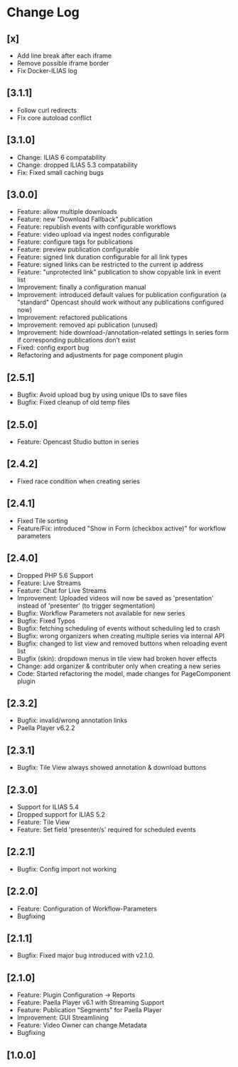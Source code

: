 # Change Log

## [x]
- Add line break after each iframe
- Remove possible iframe border
- Fix Docker-ILIAS log

## [3.1.1]
- Follow curl redirects
- Fix core autoload conflict


## [3.1.0]
- Change: ILIAS 6 compatability
- Change: dropped ILIAS 5.3 compatability
- Fix: Fixed small caching bugs

## [3.0.0]
- Feature: allow multiple downloads
- Feature: new "Download Fallback" publication
- Feature: republish events with configurable workflows
- Feature: video upload via ingest nodes configurable
- Feature: configure tags for publications
- Feature: preview publication configurable
- Feature: signed link duration configurable for all link types
- Feature: signed links can be restricted to the current ip address
- Feature: "unprotected link" publication to show copyable link in event list
- Improvement: finally a configuration manual
- Improvement: introduced default values for publication configuration (a "standard" Opencast should work without any publications configured now)
- Improvement: refactored publications 
- Improvement: removed api publication (unused)
- Improvement: hide download-/annotation-related settings in series form if corresponding publications don't exist
- Fixed: config export bug
- Refactoring and adjustments for page component plugin

## [2.5.1]
- Bugfix: Avoid upload bug by using unique IDs to save files
- Bugfix: Fixed cleanup of old temp files

## [2.5.0]
- Feature: Opencast Studio button in series

## [2.4.2]
- Fixed race condition when creating series

## [2.4.1]
- Fixed Tile sorting
- Feature/Fix: introduced "Show in Form (checkbox active)" for workflow parameters

## [2.4.0]
- Dropped PHP 5.6 Support
- Feature: Live Streams
- Feature: Chat for Live Streams
- Improvement: Uploaded videos will now be saved as 'presentation' instead of 'presenter' (to trigger segmentation)
- Bugfix: Workflow Parameters not available for new series
- Bugfix: Fixed Typos
- Bugfix: fetching scheduling of events without scheduling led to crash
- Bugfix: wrong organizers when creating multiple series via internal API
- Bugfix: changed to list view and removed buttons when reloading event list
- Bugfix (skin): dropdown menus in tile view had broken hover effects
- Change: add organizer & contributer only when creating a new series 
- Code: Started refactoring the model, made changes for PageComponent plugin

## [2.3.2]
- Bugfix: invalid/wrong annotation links
- Paella Player v6.2.2

## [2.3.1]
- Bugfix: Tile View always showed annotation & download buttons

## [2.3.0]
- Support for ILIAS 5.4
- Dropped support for ILIAS 5.2
- Feature: Tile View
- Feature: Set field 'presenter/s' required for scheduled events

## [2.2.1]
- Bugfix: Config import not working

## [2.2.0]
- Feature: Configuration of Workflow-Parameters
- Bugfixing

## [2.1.1]
- Bugfix: Fixed major bug introduced with v2.1.0.

## [2.1.0]
- Feature: Plugin Configuration -> Reports
- Feature: Paella Player v6.1 with Streaming Support
- Feature: Publication "Segments" for Paella Player
- Improvement: GUI Streamlining
- Feature: Video Owner can change Metadata
- Bugfixing


## [1.0.0]
